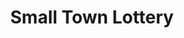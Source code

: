 ---
title: "Small Town Lottery"
url: /digos-city/small-town-lottery-quezon-avenue-2/
shop: lottery
---